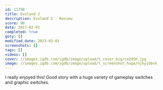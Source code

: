 ```yaml
---
id: 11798
title: Evoland 2
description: Evoland 2 - Review
score: 90
date: 2017-02-01
completed: true
goty: []
modified_date: 2023-03-01
screenshots: []
tags: []
videos: []
cover: //images.igdb.com/igdb/image/upload/t_cover_big/co295h.jpg
image: //images.igdb.com/igdb/image/upload/t_screenshot_huge/hjky1dbvkfhgt25q9xqr.jpg
---
```

I really enjoyed this! Good story with a huge variety of gameplay switches and graphic switches.